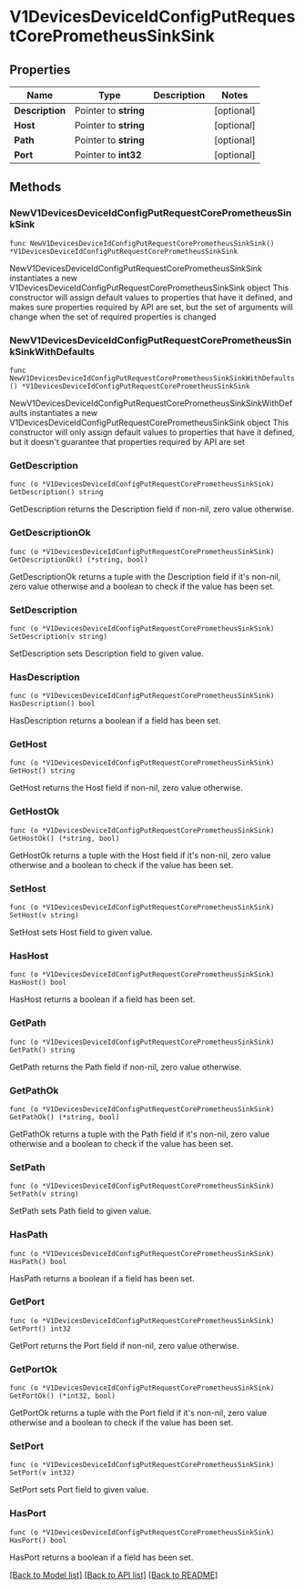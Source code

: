 # V1DevicesDeviceIdConfigPutRequestCorePrometheusSinkSink

## Properties

Name | Type | Description | Notes
------------ | ------------- | ------------- | -------------
**Description** | Pointer to **string** |  | [optional] 
**Host** | Pointer to **string** |  | [optional] 
**Path** | Pointer to **string** |  | [optional] 
**Port** | Pointer to **int32** |  | [optional] 

## Methods

### NewV1DevicesDeviceIdConfigPutRequestCorePrometheusSinkSink

`func NewV1DevicesDeviceIdConfigPutRequestCorePrometheusSinkSink() *V1DevicesDeviceIdConfigPutRequestCorePrometheusSinkSink`

NewV1DevicesDeviceIdConfigPutRequestCorePrometheusSinkSink instantiates a new V1DevicesDeviceIdConfigPutRequestCorePrometheusSinkSink object
This constructor will assign default values to properties that have it defined,
and makes sure properties required by API are set, but the set of arguments
will change when the set of required properties is changed

### NewV1DevicesDeviceIdConfigPutRequestCorePrometheusSinkSinkWithDefaults

`func NewV1DevicesDeviceIdConfigPutRequestCorePrometheusSinkSinkWithDefaults() *V1DevicesDeviceIdConfigPutRequestCorePrometheusSinkSink`

NewV1DevicesDeviceIdConfigPutRequestCorePrometheusSinkSinkWithDefaults instantiates a new V1DevicesDeviceIdConfigPutRequestCorePrometheusSinkSink object
This constructor will only assign default values to properties that have it defined,
but it doesn't guarantee that properties required by API are set

### GetDescription

`func (o *V1DevicesDeviceIdConfigPutRequestCorePrometheusSinkSink) GetDescription() string`

GetDescription returns the Description field if non-nil, zero value otherwise.

### GetDescriptionOk

`func (o *V1DevicesDeviceIdConfigPutRequestCorePrometheusSinkSink) GetDescriptionOk() (*string, bool)`

GetDescriptionOk returns a tuple with the Description field if it's non-nil, zero value otherwise
and a boolean to check if the value has been set.

### SetDescription

`func (o *V1DevicesDeviceIdConfigPutRequestCorePrometheusSinkSink) SetDescription(v string)`

SetDescription sets Description field to given value.

### HasDescription

`func (o *V1DevicesDeviceIdConfigPutRequestCorePrometheusSinkSink) HasDescription() bool`

HasDescription returns a boolean if a field has been set.

### GetHost

`func (o *V1DevicesDeviceIdConfigPutRequestCorePrometheusSinkSink) GetHost() string`

GetHost returns the Host field if non-nil, zero value otherwise.

### GetHostOk

`func (o *V1DevicesDeviceIdConfigPutRequestCorePrometheusSinkSink) GetHostOk() (*string, bool)`

GetHostOk returns a tuple with the Host field if it's non-nil, zero value otherwise
and a boolean to check if the value has been set.

### SetHost

`func (o *V1DevicesDeviceIdConfigPutRequestCorePrometheusSinkSink) SetHost(v string)`

SetHost sets Host field to given value.

### HasHost

`func (o *V1DevicesDeviceIdConfigPutRequestCorePrometheusSinkSink) HasHost() bool`

HasHost returns a boolean if a field has been set.

### GetPath

`func (o *V1DevicesDeviceIdConfigPutRequestCorePrometheusSinkSink) GetPath() string`

GetPath returns the Path field if non-nil, zero value otherwise.

### GetPathOk

`func (o *V1DevicesDeviceIdConfigPutRequestCorePrometheusSinkSink) GetPathOk() (*string, bool)`

GetPathOk returns a tuple with the Path field if it's non-nil, zero value otherwise
and a boolean to check if the value has been set.

### SetPath

`func (o *V1DevicesDeviceIdConfigPutRequestCorePrometheusSinkSink) SetPath(v string)`

SetPath sets Path field to given value.

### HasPath

`func (o *V1DevicesDeviceIdConfigPutRequestCorePrometheusSinkSink) HasPath() bool`

HasPath returns a boolean if a field has been set.

### GetPort

`func (o *V1DevicesDeviceIdConfigPutRequestCorePrometheusSinkSink) GetPort() int32`

GetPort returns the Port field if non-nil, zero value otherwise.

### GetPortOk

`func (o *V1DevicesDeviceIdConfigPutRequestCorePrometheusSinkSink) GetPortOk() (*int32, bool)`

GetPortOk returns a tuple with the Port field if it's non-nil, zero value otherwise
and a boolean to check if the value has been set.

### SetPort

`func (o *V1DevicesDeviceIdConfigPutRequestCorePrometheusSinkSink) SetPort(v int32)`

SetPort sets Port field to given value.

### HasPort

`func (o *V1DevicesDeviceIdConfigPutRequestCorePrometheusSinkSink) HasPort() bool`

HasPort returns a boolean if a field has been set.


[[Back to Model list]](../README.md#documentation-for-models) [[Back to API list]](../README.md#documentation-for-api-endpoints) [[Back to README]](../README.md)


